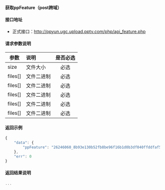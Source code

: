 #### 获取ppFeature（post跨域）

#### 接口地址
  * 正式接口：http://ppyun.ugc.upload.pptv.com/php/api_feature.php

#### 请求参数说明
|  参数         |说明          |是否必选|
| ------------- |:-------------|:-----:|
| size      | 文件大小 |必选|
| files[]   | 文件二进制 |必选    |
| files[]   | 文件二进制 |必选    |
| files[]   | 文件二进制 |必选    |
| files[]   | 文件二进制 |必选    |
| files[]   | 文件二进制 |必选    |
#### 返回示例
```javascript
{
    "data": {
        "ppFeature": "26246060_8b93e130b52fb8be96f16b1d0b3df040ffddfaf5"
    },
    "err": 0
}
```

#### 返回结果说明
```javascript
...
```